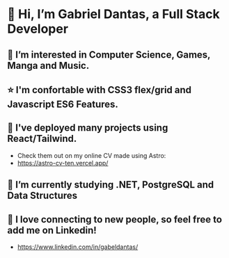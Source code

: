  # 👋 Hi, I’m Gabriel Dantas, a Full Stack Developer

## 👀 I’m interested in Computer Science, Games, Manga and Music.

## ⭐ I'm confortable with CSS3 flex/grid and Javascript ES6 Features.

## 🔖 I've deployed many projects using React/Tailwind.
- Check them out on my online CV made using Astro:
- https://astro-cv-ten.vercel.app/

## 🌱 I’m currently studying .NET, PostgreSQL and Data Structures

## 🤝 I love connecting to new people, so feel free to add me on Linkedin!
- https://www.linkedin.com/in/gabeldantas/
